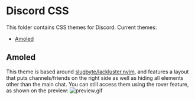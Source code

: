 # Discord CSS
This folder contains CSS themes for Discord.
Current themes:
- [Amoled](#amoled)
## Amoled
This theme is based around [slugbyte/lackluster.nvim](https://github.com/slugbyte/lackluster.nvim/), and features a layout that puts channels/friends on the right side as well as hiding all elements other than the main chat. You can still access them using the rover feature, as shown on the preview:
![preview.gif](https://github.com/jiytutake/web-css/blob/main/discord/preview.gif)
